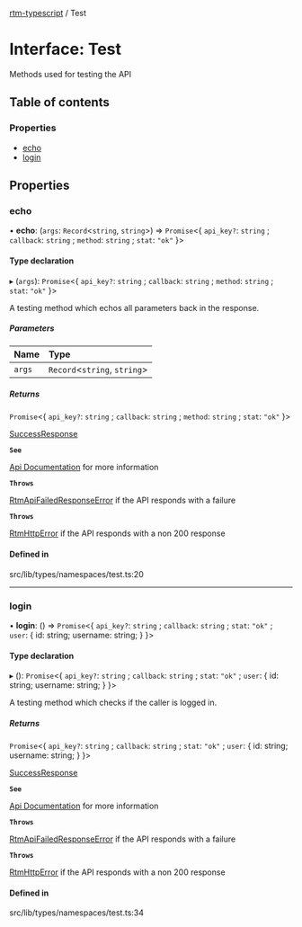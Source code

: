 [rtm-typescript](../README.md) / Test

# Interface: Test

Methods used for testing the API

## Table of contents

### Properties

- [echo](Test.md#echo)
- [login](Test.md#login)

## Properties

### echo

• **echo**: (`args`: `Record`\<`string`, `string`\>) => `Promise`\<\{ `api_key?`: `string` ; `callback`: `string` ; `method`: `string` ; `stat`: `"ok"` }\>

#### Type declaration

▸ (`args`): `Promise`\<\{ `api_key?`: `string` ; `callback`: `string` ; `method`: `string` ; `stat`: `"ok"` }\>

A testing method which echos all parameters back in the response.

##### Parameters

| Name   | Type                           |
| :----- | :----------------------------- |
| `args` | `Record`\<`string`, `string`\> |

##### Returns

`Promise`\<\{ `api_key?`: `string` ; `callback`: `string` ; `method`: `string` ; `stat`: `"ok"` }\>

[SuccessResponse](SuccessResponse.md)

**`See`**

[Api Documentation](https://www.rememberthemilk.com/services/api/methods/rtm.test.echo.rtm|RTM) for more information

**`Throws`**

[RtmApiFailedResponseError](../classes/RtmApiFailedResponseError.md) if the API responds with a failure

**`Throws`**

[RtmHttpError](../classes/RtmHttpError.md) if the API responds with a non 200 response

#### Defined in

src/lib/types/namespaces/test.ts:20

---

### login

• **login**: () => `Promise`\<\{ `api_key?`: `string` ; `callback`: `string` ; `stat`: `"ok"` ; `user`: \{ id: string; username: string; } }\>

#### Type declaration

▸ (): `Promise`\<\{ `api_key?`: `string` ; `callback`: `string` ; `stat`: `"ok"` ; `user`: \{ id: string; username: string; } }\>

A testing method which checks if the caller is logged in.

##### Returns

`Promise`\<\{ `api_key?`: `string` ; `callback`: `string` ; `stat`: `"ok"` ; `user`: \{ id: string; username: string; } }\>

[SuccessResponse](SuccessResponse.md)

**`See`**

[Api Documentation](https://www.rememberthemilk.com/services/api/methods/rtm.test.echo.rtm|RTM) for more information

**`Throws`**

[RtmApiFailedResponseError](../classes/RtmApiFailedResponseError.md) if the API responds with a failure

**`Throws`**

[RtmHttpError](../classes/RtmHttpError.md) if the API responds with a non 200 response

#### Defined in

src/lib/types/namespaces/test.ts:34

